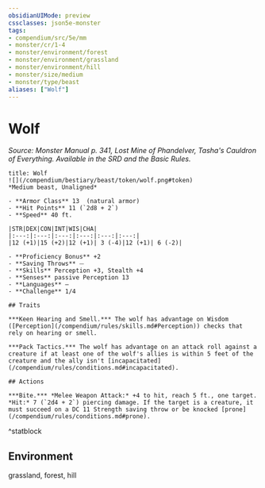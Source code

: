 ```yaml
---
obsidianUIMode: preview
cssclasses: json5e-monster
tags:
- compendium/src/5e/mm
- monster/cr/1-4
- monster/environment/forest
- monster/environment/grassland
- monster/environment/hill
- monster/size/medium
- monster/type/beast
aliases: ["Wolf"]
---
```

# Wolf
*Source: Monster Manual p. 341, Lost Mine of Phandelver, Tasha's Cauldron of Everything. Available in the SRD and the Basic Rules.*  

```ad-statblock
title: Wolf
![](/compendium/bestiary/beast/token/wolf.png#token)
*Medium beast, Unaligned*

- **Armor Class** 13  (natural armor)
- **Hit Points** 11 (`2d8 + 2`)
- **Speed** 40 ft.

|STR|DEX|CON|INT|WIS|CHA|
|:---:|:---:|:---:|:---:|:---:|:---:|
|12 (+1)|15 (+2)|12 (+1)| 3 (-4)|12 (+1)| 6 (-2)|

- **Proficiency Bonus** +2
- **Saving Throws** ⏤
- **Skills** Perception +3, Stealth +4
- **Senses** passive Perception 13
- **Languages** —
- **Challenge** 1/4

## Traits

***Keen Hearing and Smell.*** The wolf has advantage on Wisdom ([Perception](/compendium/rules/skills.md#Perception)) checks that rely on hearing or smell.

***Pack Tactics.*** The wolf has advantage on an attack roll against a creature if at least one of the wolf's allies is within 5 feet of the creature and the ally isn't [incapacitated](/compendium/rules/conditions.md#incapacitated).

## Actions

***Bite.*** *Melee Weapon Attack:* +4 to hit, reach 5 ft., one target. *Hit:* 7 (`2d4 + 2`) piercing damage. If the target is a creature, it must succeed on a DC 11 Strength saving throw or be knocked [prone](/compendium/rules/conditions.md#prone).
```
^statblock

## Environment

grassland, forest, hill
